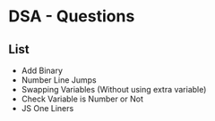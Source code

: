 # DSA - Questions

## List
- Add Binary
- Number Line Jumps
- Swapping Variables (Without using extra variable)
- Check Variable is Number or Not
- JS One Liners
